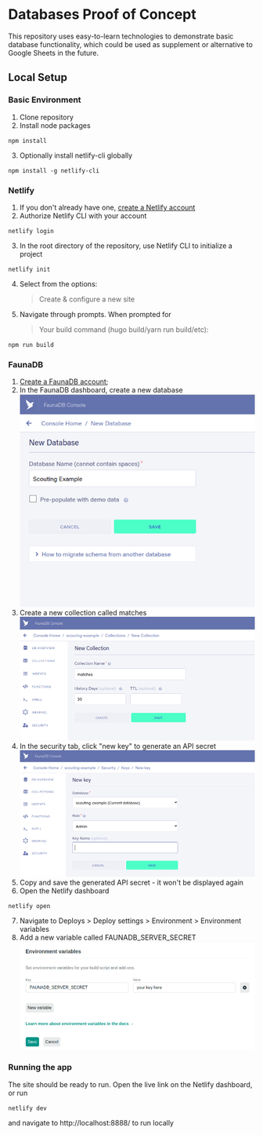 # Databases Proof of Concept

This repository uses easy-to-learn technologies to demonstrate basic database functionality, which could be used as supplement or alternative to Google Sheets in the future.

## Local Setup

### Basic Environment

1. Clone repository
2. Install node packages

```
npm install
```

3. Optionally install netlify-cli globally

```
npm install -g netlify-cli
```

### Netlify

1. If you don't already have one, [create a Netlify account](https://app.netlify.com/signup)
2. Authorize Netlify CLI with your account

```
netlify login
```

3. In the root directory of the repository, use Netlify CLI to initialize a project

```
netlify init
```

4. Select from the options:
   > Create & configure a new site
5. Navigate through prompts. When prompted for
   > Your build command (hugo build/yarn run build/etc):

```
npm run build
```

### FaunaDB

1. [Create a FaunaDB account]("https://dashboard.fauna.com/accounts/register");
2. In the FaunaDB dashboard, create a new database
   ![Creating a new database](./docs/screenshots/new_database.png)
3. Create a new collection called matches
   ![Creating a new collection](./docs/screenshots/new_collection.png)
4. In the security tab, click "new key" to generate an API secret
   ![Creating a new api key](./docs/screenshots/new_key.png)
5. Copy and save the generated API secret - it won't be displayed again
6. Open the Netlify dashboard

```
netlify open
```

7. Navigate to Deploys > Deploy settings > Environment > Environment variables
8. Add a new variable called FAUNADB_SERVER_SECRET
   ![Adding an environment variable](./docs/screenshots/add_env_var.png)

### Running the app

The site should be ready to run. Open the live link on the Netlify dashboard, or run

```
netlify dev
```

and navigate to http://localhost:8888/ to run locally
